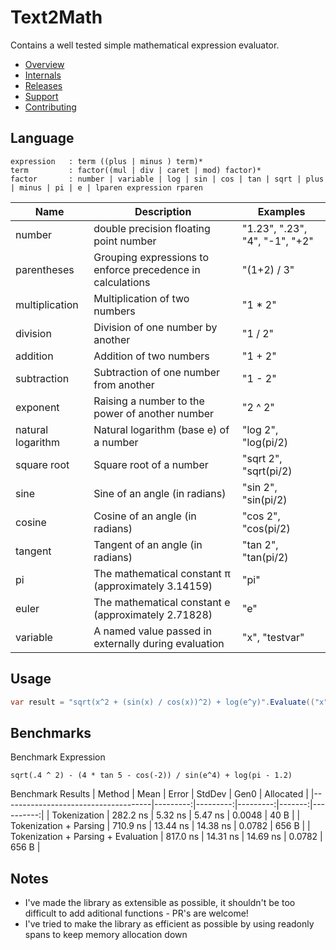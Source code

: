 # Text2Math

Contains a well tested simple mathematical expression evaluator.

- [Overview](https://timmoth.github.io/Text2Math/)
- [Internals](https://timmoth.github.io/Text2Math/internals/)
- [Releases](https://timmoth.github.io/Text2Math/releases/)
- [Support](https://timmoth.github.io/Text2Math/support/)
- [Contributing](https://timmoth.github.io/Text2Math/contributing/)


## Language
```
expression   : term ((plus | minus ) term)*
term         : factor((mul | div | caret | mod) factor)*
factor       : number | variable | log | sin | cos | tan | sqrt | plus | minus | pi | e | lparen expression rparen

```

| Name              | Description                                                | Examples                       |
|-------------------|------------------------------------------------------------|--------------------------------|
| number            | double precision floating point number                     | "1.23", ".23", "4", "-1", "+2" |
| parentheses       | Grouping expressions to enforce precedence in calculations | "(1+2) / 3"                    |
| multiplication    | Multiplication of two numbers                              | "1 * 2"                        |
| division          | Division of one number by another                          | "1 / 2"                        |
| addition          | Addition of two numbers                                    | "1 + 2"                        |
| subtraction       | Subtraction of one number from another                     | "1 - 2"                        |
| exponent          | Raising a number to the power of another number            | "2 ^ 2"                        |
| natural logarithm | Natural logarithm (base e) of a number                     | "log 2", "log(pi/2)            |
| square root       | Square root of a number                                    | "sqrt 2", "sqrt(pi/2)          |
| sine              | Sine of an angle (in radians)                              | "sin 2", "sin(pi/2)            |
| cosine            | Cosine of an angle (in radians)                            | "cos 2", "cos(pi/2)            |
| tangent           | Tangent of an angle (in radians)                           | "tan 2", "tan(pi/2)            |
| pi                | The mathematical constant π (approximately 3.14159)        | "pi"                           |
| euler             | The mathematical constant e (approximately 2.71828)        | "e"                            |
| variable          | A named value passed in externally during evaluation       | "x", "testvar"                 |

## Usage

``` cs
var result = "sqrt(x^2 + (sin(x) / cos(x))^2) + log(e^y)".Evaluate(("x", 2), ("y", 3))
```

## Benchmarks

Benchmark Expression
```
sqrt(.4 ^ 2) - (4 * tan 5 - cos(-2)) / sin(e^4) + log(pi - 1.2)
```
Benchmark Results
| Method                              |     Mean |    Error |   StdDev |   Gen0 | Allocated |
|-------------------------------------|---------:|---------:|---------:|-------:|----------:|
| Tokenization                        | 282.2 ns |  5.32 ns |  5.47 ns | 0.0048 |      40 B |
| Tokenization + Parsing              | 710.9 ns | 13.44 ns | 14.38 ns | 0.0782 |     656 B |
| Tokenization + Parsing + Evaluation | 817.0 ns | 14.31 ns | 14.69 ns | 0.0782 |     656 B |

## Notes

- I've made the library as extensible as possible, it shouldn't be too difficult to add aditional functions - PR's are welcome!
- I've tried to make the library as efficient as possible by using readonly spans to keep memory allocation down